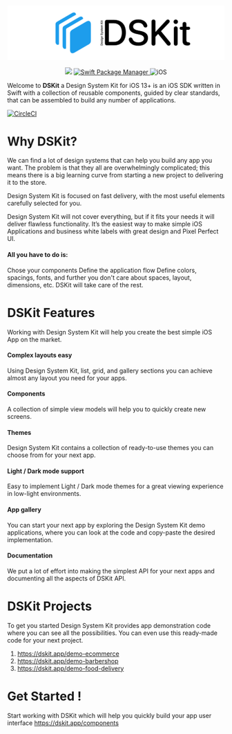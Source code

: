 

<p align="center">
    <img src="Content/Images/Logo.png" width="528" max-width="100%" alt="DSKit"/>
</p>

<p align="center">
    <img src="https://img.shields.io/badge/Swift-5.5-brightgreen.svg" />
    <a href="https://swift.org/package-manager">
        <img src="https://img.shields.io/badge/spm-compatible-brightgreen.svg?style=flat" alt="Swift Package Manager" />
    </a>
    <img src="https://img.shields.io/badge/platforms-iOS-brightgreen.svg?style=flat" alt="iOS"/>
</p>

Welcome to **DSKit** a Design System Kit for iOS 13+ is an iOS SDK written in Swift with a collection of reusable components, guided by clear standards, that can be assembled to build any number of applications.

[![CircleCI](https://circleci.com/gh/imodeveloperlab/dskit/tree/main.svg?style=svg)](https://circleci.com/gh/imodeveloperlab/dskit/tree/main)


# Why DSKit?

We can find a lot of design systems that can help you build any app you want. The problem is that they all are overwhelmingly complicated; this means there is a big learning curve from starting a new project to delivering it to the store.

Design System Kit is focused on fast delivery, with the most useful elements carefully selected for you.

Design System Kit will not cover everything, but if it fits your needs it will deliver flawless functionality. It’s the easiest way to make simple iOS Applications and business white labels with great design and Pixel Perfect UI.

#### All you have to do is:

Chose your components
Define the application flow
Define colors, spacings, fonts, and further you don't care about spaces, layout, dimensions, etc.
DSKit will take care of the rest.

# DSKit Features

Working with Design System Kit will help you create the best simple iOS App on the market.

#### Complex layouts easy

Using Design System Kit, list, grid, and gallery sections you can achieve almost any layout you need for your apps.

#### Components

A collection of simple view models will help you to quickly create new screens.

#### Themes

Design System Kit contains a collection of ready-to-use themes you can choose from for your next app.

#### Light / Dark mode support

Easy to implement Light / Dark mode themes for a great viewing experience in low-light environments.

#### App gallery

You can start your next app by exploring the Design System Kit demo applications, where you can look at the code and copy-paste the desired implementation.

#### Documentation

We put a lot of effort into making the simplest API for your next apps and documenting all the aspects of DSKit API.

# DSKit Projects

To get you started Design System Kit provides app demonstration code where you can see all the possibilities. You can even use this ready-made code for your next project.

1. https://dskit.app/demo-ecommerce
2. https://dskit.app/demo-barbershop
3. https://dskit.app/demo-food-delivery

# Get Started !

Start working with DSKit which will help you quickly build your app user interface
https://dskit.app/components

